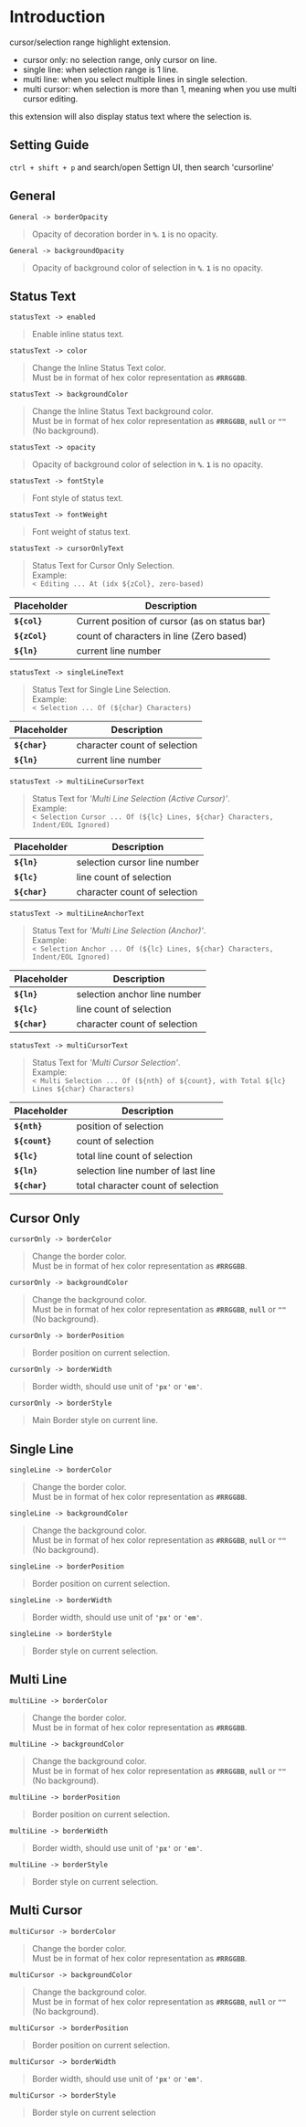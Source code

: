 # Introduction

cursor/selection range highlight extension.

* cursor only: no selection range, only cursor on line.
* single line: when selection range is 1 line.
* multi line: when you select multiple lines in single selection.
* multi cursor: when selection is more than 1, meaning when you use multi cursor editing.

this extension will also display status text where the selection is.

## Setting Guide

`ctrl + shift + p` and search/open Settign UI, then search 'cursorline'

## General

`General -> borderOpacity`
> Opacity of decoration border in __```%```__. __```1```__ is no opacity.

`General -> backgroundOpacity`
> Opacity of background color of selection in __```%```__. __```1```__ is no opacity.

## Status Text

`statusText -> enabled`
> Enable inline status text.

`statusText -> color`
> Change the Inline Status Text color. <br>Must be in format of hex color representation as __```#RRGGBB```__.

`statusText -> backgroundColor`
> Change the Inline Status Text background color. <br>Must be in format of hex color representation as __```#RRGGBB```__, __```null```__ or __```""```__ (No background).

`statusText -> opacity`
> Opacity of background color of selection in __```%```__. __```1```__ is no opacity.

`statusText -> fontStyle`
> Font style of status text.

`statusText -> fontWeight`
> Font weight of status text.

`statusText -> cursorOnlyText`
> Status Text for Cursor Only Selection.<br>Example:<br> `< Editing ... At (idx ${zCol}, zero-based)`

| Placeholder | Description |
| -------- | ------- |
| __```${col}```__ | Current position of cursor (as on status bar) |
| __```${zCol}```__ | count of characters in line (Zero based)|
| __```${ln}```__ | current line number |

`statusText -> singleLineText`
> Status Text for Single Line Selection.<br>Example:<br> `< Selection ... Of (${char} Characters)`

| Placeholder | Description |
| -------- | ------- |
| __```${char}```__ | character count of selection |
| __```${ln}```__ | current line number |

`statusText -> multiLineCursorText`
> Status Text for _'Multi Line Selection (Active Cursor)'_.<br>Example:<br> `< Selection Cursor ... Of (${lc} Lines, ${char} Characters, Indent/EOL Ignored)`

| Placeholder | Description |
| -------- | ------- |
| __```${ln}```__ | selection cursor line number |
| __```${lc}```__ | line count of selection |
| __```${char}```__ | character count of selection |

`statusText -> multiLineAnchorText`
> Status Text for _'Multi Line Selection (Anchor)'_.<br>Example:<br> `< Selection Anchor ... Of (${lc} Lines, ${char} Characters, Indent/EOL Ignored)`

| Placeholder | Description |
| -------- | ------- |
| __```${ln}```__ | selection anchor line number |
| __```${lc}```__ | line count of selection |
| __```${char}```__ | character count of selection |

`statusText -> multiCursorText`
> Status Text for _'Multi Cursor Selection'_.<br>Example:<br> `< Multi Selection ... Of (${nth} of ${count}, with Total ${lc} Lines ${char} Characters)`

| Placeholder | Description |
| -------- | ------- |
| __```${nth}```__ | position of selection |
| __```${count}```__ | count of selection |
| __```${lc}```__ | total line count of selection |
| __```${ln}```__ | selection line number of last line |
| __```${char}```__ | total character count of selection |

## Cursor Only

`cursorOnly -> borderColor`
> Change the border color. <br>Must be in format of hex color representation as __```#RRGGBB```__.

`cursorOnly -> backgroundColor`
> Change the background color. <br>Must be in format of hex color representation as __```#RRGGBB```__, __```null```__ or __```""```__ (No background).

`cursorOnly -> borderPosition`
> Border position on current selection.

`cursorOnly -> borderWidth`
> Border width, should use unit of __```'px'```__ or __```'em'```__.

`cursorOnly -> borderStyle`
> Main Border style on current line.

<!-- (not working yet) Use this border style only when [bottom | after Cursor]. this is border style for `cursorOnly.borderStyleWithafterCursor`
> previous range. -->

## Single Line

`singleLine -> borderColor`
> Change the border color. <br>Must be in format of hex color representation as __```#RRGGBB```__.

`singleLine -> backgroundColor`
> Change the background color. <br>Must be in format of hex color representation as __```#RRGGBB```__, __```null```__ or __```""```__ (No background).

`singleLine -> borderPosition`
> Border position on current selection.

`singleLine -> borderWidth`
> Border width, should use unit of __```'px'```__ or __```'em'```__.

`singleLine -> borderStyle`
> Border style on current selection.

## Multi Line

`multiLine -> borderColor`
> Change the border color. <br>Must be in format of hex color representation as __```#RRGGBB```__.

`multiLine -> backgroundColor`
> Change the background color. <br>Must be in format of hex color representation as __```#RRGGBB```__, __```null```__ or __```""```__ (No background).

`multiLine -> borderPosition`
> Border position on current selection.

`multiLine -> borderWidth`
> Border width, should use unit of __```'px'```__ or __```'em'```__.

`multiLine -> borderStyle`
> Border style on current selection.

## Multi Cursor

`multiCursor -> borderColor`
> Change the border color. <br>Must be in format of hex color representation as __```#RRGGBB```__.

`multiCursor -> backgroundColor`
> Change the background color. <br>Must be in format of hex color representation as __```#RRGGBB```__, __```null```__ or __```""```__ (No background).

`multiCursor -> borderPosition`
> Border position on current selection.

`multiCursor -> borderWidth`
> Border width, should use unit of __```'px'```__ or __```'em'```__.

`multiCursor -> borderStyle`
> Border style on current selection
